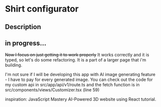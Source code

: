 # Shirt configurator

## Description

## in progress...

~~Now I focus on just getting it to work properly~~ It works correctly and it is typed, so let's do some refactoring. It is a part of a larger page that i'm building.

I'm not sure if I will be developing this app with AI image generating feature - I have to pay for every generated image. You can check out the code for my custom api in src/app/api/v1/route.ts and the fetch function is in src/components/views/Customizer.tsx (line 59)

inspiration: JavaScript Mastery AI-Powered 3D website using React tutorial.
